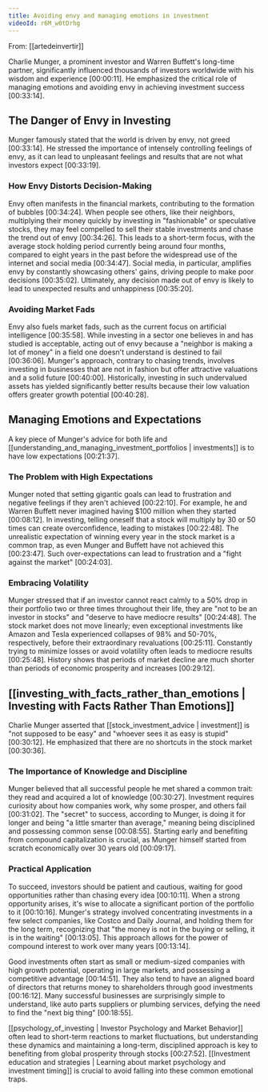 ```yaml
---
title: Avoiding envy and managing emotions in investment
videoId: r6M_w0tDrhg
---
```


From: [[artedeinvertir]] <br/> 

Charlie Munger, a prominent investor and Warren Buffett's long-time partner, significantly influenced thousands of investors worldwide with his wisdom and experience <a class="yt-timestamp" data-t="00:00:11">[00:00:11]</a>. He emphasized the critical role of managing emotions and avoiding envy in achieving investment success <a class="yt-timestamp" data-t="00:33:14">[00:33:14]</a>.

## The Danger of Envy in Investing

Munger famously stated that the world is driven by envy, not greed <a class="yt-timestamp" data-t="00:33:14">[00:33:14]</a>. He stressed the importance of intensely controlling feelings of envy, as it can lead to unpleasant feelings and results that are not what investors expect <a class="yt-timestamp" data-t="00:33:19">[00:33:19]</a>.

### How Envy Distorts Decision-Making
Envy often manifests in the financial markets, contributing to the formation of bubbles <a class="yt-timestamp" data-t="00:34:24">[00:34:24]</a>. When people see others, like their neighbors, multiplying their money quickly by investing in "fashionable" or speculative stocks, they may feel compelled to sell their stable investments and chase the trend out of envy <a class="yt-timestamp" data-t="00:34:26">[00:34:26]</a>. This leads to a short-term focus, with the average stock holding period currently being around four months, compared to eight years in the past before the widespread use of the internet and social media <a class="yt-timestamp" data-t="00:34:47">[00:34:47]</a>. Social media, in particular, amplifies envy by constantly showcasing others' gains, driving people to make poor decisions <a class="yt-timestamp" data-t="00:35:02">[00:35:02]</a>. Ultimately, any decision made out of envy is likely to lead to unexpected results and unhappiness <a class="yt-timestamp" data-t="00:35:20">[00:35:20]</a>.

### Avoiding Market Fads
Envy also fuels market fads, such as the current focus on artificial intelligence <a class="yt-timestamp" data-t="00:35:58">[00:35:58]</a>. While investing in a sector one believes in and has studied is acceptable, acting out of envy because a "neighbor is making a lot of money" in a field one doesn't understand is destined to fail <a class="yt-timestamp" data-t="00:36:06">[00:36:06]</a>. Munger's approach, contrary to chasing trends, involves investing in businesses that are not in fashion but offer attractive valuations and a solid future <a class="yt-timestamp" data-t="00:40:00">[00:40:00]</a>. Historically, investing in such undervalued assets has yielded significantly better results because their low valuation offers greater growth potential <a class="yt-timestamp" data-t="00:40:28">[00:40:28]</a>.

## Managing Emotions and Expectations

A key piece of Munger's advice for both life and [[understanding_and_managing_investment_portfolios | investments]] is to have low expectations <a class="yt-timestamp" data-t="00:21:37">[00:21:37]</a>.

### The Problem with High Expectations
Munger noted that setting gigantic goals can lead to frustration and negative feelings if they aren't achieved <a class="yt-timestamp" data-t="00:22:10">[00:22:10]</a>. For example, he and Warren Buffett never imagined having $100 million when they started <a class="yt-timestamp" data-t="00:08:12">[00:08:12]</a>. In investing, telling oneself that a stock will multiply by 30 or 50 times can create overconfidence, leading to mistakes <a class="yt-timestamp" data-t="00:22:48">[00:22:48]</a>. The unrealistic expectation of winning every year in the stock market is a common trap, as even Munger and Buffett have not achieved this <a class="yt-timestamp" data-t="00:23:47">[00:23:47]</a>. Such over-expectations can lead to frustration and a "fight against the market" <a class="yt-timestamp" data-t="00:24:03">[00:24:03]</a>.

### Embracing Volatility
Munger stressed that if an investor cannot react calmly to a 50% drop in their portfolio two or three times throughout their life, they are "not to be an investor in stocks" and "deserve to have mediocre results" <a class="yt-timestamp" data-t="00:24:48">[00:24:48]</a>. The stock market does not move linearly; even exceptional investments like Amazon and Tesla experienced collapses of 98% and 50-70%, respectively, before their extraordinary revaluations <a class="yt-timestamp" data-t="00:25:11">[00:25:11]</a>. Constantly trying to minimize losses or avoid volatility often leads to mediocre results <a class="yt-timestamp" data-t="00:25:48">[00:25:48]</a>. History shows that periods of market decline are much shorter than periods of economic prosperity and increases <a class="yt-timestamp" data-t="00:29:12">[00:29:12]</a>.

## [[investing_with_facts_rather_than_emotions | Investing with Facts Rather Than Emotions]]

Charlie Munger asserted that [[stock_investment_advice | investment]] is "not supposed to be easy" and "whoever sees it as easy is stupid" <a class="yt-timestamp" data-t="00:30:12">[00:30:12]</a>. He emphasized that there are no shortcuts in the stock market <a class="yt-timestamp" data-t="00:30:36">[00:30:36]</a>.

### The Importance of Knowledge and Discipline
Munger believed that all successful people he met shared a common trait: they read and acquired a lot of knowledge <a class="yt-timestamp" data-t="00:30:27">[00:30:27]</a>. Investment requires curiosity about how companies work, why some prosper, and others fail <a class="yt-timestamp" data-t="00:31:02">[00:31:02]</a>. The "secret" to success, according to Munger, is doing it for longer and being "a little smarter than average," meaning being disciplined and possessing common sense <a class="yt-timestamp" data-t="00:08:55">[00:08:55]</a>. Starting early and benefiting from compound capitalization is crucial, as Munger himself started from scratch economically over 30 years old <a class="yt-timestamp" data-t="00:09:17">[00:09:17]</a>.

### Practical Application
To succeed, investors should be patient and cautious, waiting for good opportunities rather than chasing every idea <a class="yt-timestamp" data-t="00:10:11">[00:10:11]</a>. When a strong opportunity arises, it's wise to allocate a significant portion of the portfolio to it <a class="yt-timestamp" data-t="00:10:16">[00:10:16]</a>. Munger's strategy involved concentrating investments in a few select companies, like Costco and Daily Journal, and holding them for the long term, recognizing that "the money is not in the buying or selling, it is in the waiting" <a class="yt-timestamp" data-t="00:13:05">[00:13:05]</a>. This approach allows for the power of compound interest to work over many years <a class="yt-timestamp" data-t="00:13:14">[00:13:14]</a>.

Good investments often start as small or medium-sized companies with high growth potential, operating in large markets, and possessing a competitive advantage <a class="yt-timestamp" data-t="00:14:51">[00:14:51]</a>. They also tend to have an aligned board of directors that returns money to shareholders through good investments <a class="yt-timestamp" data-t="00:16:12">[00:16:12]</a>. Many successful businesses are surprisingly simple to understand, like auto parts suppliers or plumbing services, defying the need to find the "next big thing" <a class="yt-timestamp" data-t="00:18:55">[00:18:55]</a>.

[[psychology_of_investing | Investor Psychology and Market Behavior]] often lead to short-term reactions to market fluctuations, but understanding these dynamics and maintaining a long-term, disciplined approach is key to benefiting from global prosperity through stocks <a class="yt-timestamp" data-t="00:27:52">[00:27:52]</a>. [[Investment education and strategies | Learning about market psychology and investment timing]] is crucial to avoid falling into these common emotional traps.